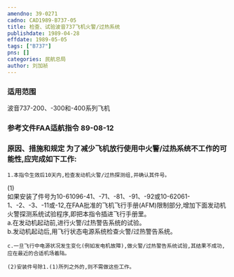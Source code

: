 ```yaml
---
amendno: 39-0271  
cadno: CAD1989-B737-05  
title: 检查、试验波音737飞机火警/过热系统  
publishdate: 1989-04-28  
effdate: 1989-05-05  
tags: ["B737"]  
pns: []  
categories: 民航总局  
author: 刘加祯  
---
```

  
### 适用范围  
波音737-200、-300和-400系列飞机  
  
<!--more-->  
### 参考文件FAA适航指令 89-08-12  
  
### 原因、措施和规定 为了减少飞机放行使用中火警/过热系统不工作的可能性,应完成如下工作:  
    1.本指令生效后10天内,检查发动机火警/过热探测组,并确认其件号。  
(1)  
如果安装了件号为10-61096-41、-71、-81、-91、-92或10-62061-1、-2、-3、-11或-12,在FAA批准的飞机飞行手册(AFM)限制部分,增加下面发动机火警探测系统试验程序,即把本指令插进飞行手册里。  
    a.在发动机起动前,进行火警/过热警告系统的试验。  
    b.发动机起动后,用飞行状态电源系统检查火警/过热警告系统。  
  
    c.一旦飞行中电源状况发生变化(例如发电机故障),做火警/过热警告系统试验,其结果不成功,应在最近的合适机场着陆。  
  
    (2)安装件号除1.(1)所列之外的,则不需做这些工作。  
  
